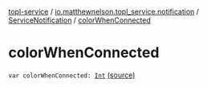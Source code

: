 [topl-service](../../index.md) / [io.matthewnelson.topl_service.notification](../index.md) / [ServiceNotification](index.md) / [colorWhenConnected](./color-when-connected.md)

# colorWhenConnected

`var colorWhenConnected: `[`Int`](https://kotlinlang.org/api/latest/jvm/stdlib/kotlin/-int/index.html) [(source)](https://github.com/05nelsonm/TorOnionProxyLibrary-Android/blob/master/topl-service/src/main/java/io/matthewnelson/topl_service/notification/ServiceNotification.kt#L119)